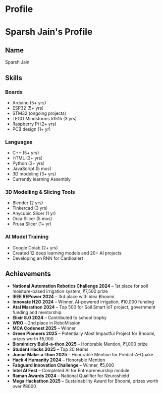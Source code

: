 # Profile
# Sparsh Jain's Profile

## Name
Sparsh Jain

## Skills

### Boards
- Arduino (5+ yrs)
- ESP32 (5+ yrs)
- STM32 (ongoing projects)
- LEGO Mindstorms 51515 (3 yrs)
- Raspberry Pi (2+ yrs)
- PCB design (1+ yr)

### Languages
- C++ (5+ yrs)
- HTML (3+ yrs)
- Python (3+ yrs)
- JavaScript (5 mos)
- 3D modeling (3+ yrs)
- Currently learning Assembly

### 3D Modelling & Slicing Tools
- Blender (2 yrs)
- Tinkercad (3 yrs)
- Anycubic Slicer (1 yr)
- Orca Slicer (5 mos)
- Prusa Slicer (1+ yr)

### AI Model Training
- Google Colab (2+ yrs)
- Created 12 deep learning models and 20+ AI projects
- Developing an RNN for Cardioalert

## Achievements
- **National Automation Robotics Challenge 2024** – 1st place for soil moisture-based irrigation system, ₹7,500 prize
- **IEEE REPower 2024** – 3rd place with idea Bhoomi
- **Innovate H2O 2024** – Winner, AI-powered irrigation, ₹10,000 funding
- **Atal Marathon 2024** – Top 500 for Soil Smart IoT project, government funding and mentorship
- **Elixir 8.0 2024** – Contributed to school trophy
- **WRO** – 2nd place in RoboMission
- **MCA Codenest 2025** – Winner
- **Green Pioneers 2025** – Potentially Most Impactful Project for Bhoomi, prizes worth ₹5,000
- **Biomimicry Build-a-thon 2025** – Honorable Mention, ₹1,000 prize
- **Student Hacks 2025** – Top 20 teams
- **Junior Make-a-thon 2025** – Honorable Mention for Predict-A-Quake
- **Hack 4 Humanity 2024** – Honorable Mention
- **Fabguard Innovation Challenge** – Winner, ₹5,000
- **Intel AI Fest** – Completed AI for Entrepreneurship module
- **Raman Awards 2024** – National Qualifier for Neuroshield
- **Mega Hackathon 2025** – Sustainability Award for Bhoomi, prizes worth over ₹8000
